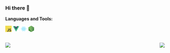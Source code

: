 ### Hi there 👋
**Languages and Tools:**  

<code><img height="20" src="https://github.com/dice246/dice246/blob/master/images/javascript.png"></code>
<code><img height="20" src="https://github.com/dice246/dice246/blob/master/images/logo.png"></code>
<code><img height="20" src="https://github.com/dice246/dice246/blob/master/images/react.png"></code>
<code><img height="20" src="https://github.com/dice246/dice246/blob/master/images/nodejs.png"></code>   
<br/>

<img align="left" src="https://github-readme-stats.vercel.app/api/top-langs/?username=dice246" />

<img align="right" src="https://github-readme-stats.vercel.app/api?username=dice246" />

